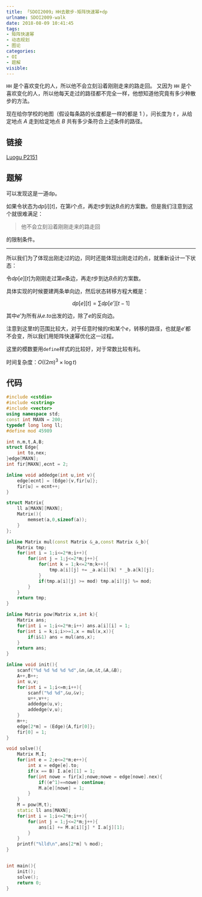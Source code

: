 ```yaml
---
title: 「SDOI2009」HH去散步-矩阵快速幂+dp
urlname: SDOI2009-walk
date: 2018-08-09 10:41:45
tags:
- 矩阵快速幂
- 动态规划
- 图论
categories: 
- OI
- 题解
visible:
---
```


`HH` 是个喜欢变化的人，所以他不会立刻沿着刚刚走来的路走回。 又因为 `HH` 是个喜欢变化的人，所以他每天走过的路径都不完全一样，他想知道他究竟有多少种散步的方法。

现在给你学校的地图（假设每条路的长度都是一样的都是 $1$ ），问长度为 $t$ ，从给定地点 $A$ 走到给定地点 $B$ 共有多少条符合上述条件的路径。

<!-- more -->

## 链接

[Luogu P2151](https://www.luogu.org/problemnew/show/P2151)


## 题解

可以发现这是一道dp。

如果令状态为$dp[i][t]$，在第$i$个点，再走t步到达B点的方案数。但是我们注意到这个就很难满足：

> 他不会立刻沿着刚刚走来的路走回

的限制条件。

- - -

所以我们为了体现出刚走过的边，同时还能体现出刚走过的点，就重新设计一下状态：

令$dp[e][t]$为刚刚走过第$e$条边，再走$t$步到达$B$点的方案数。

具体实现的时候要建两条单向边，然后状态转移方程大概是：

$$
dp[e][t] = \sum dp[e'][t-1]
$$

其中$e'$为所有从$e.to$出发的边，除了$e$的反向边。

注意到这里$t$的范围比较大，对于任意时候的$t$和某个$e$，转移的路径，也就是$e'$都不会变，所以我们用矩阵快速幂优化这一过程。

这里的模数要用`define`样式的比较好，对于常数比较有利。


时间复杂度：$O((2m)^3 \times \log{t})$

## 代码



```cpp
#include <cstdio>
#include <cstring>
#include <vector>
using namespace std;
const int MAXN = 200;
typedef long long ll;
#define mod 45989

int n,m,t,A,B;
struct Edge{
    int to,nex;
}edge[MAXN];
int fir[MAXN],ecnt = 2;

inline void addedge(int u,int v){
    edge[ecnt] = (Edge){v,fir[u]};
    fir[u] = ecnt++;
}

struct Matrix{
    ll a[MAXN][MAXN];
    Matrix(){
        memset(a,0,sizeof(a));
    }
};

inline Matrix mul(const Matrix &_a,const Matrix &_b){
    Matrix tmp;
    for(int i = 1;i<=2*m;i++){
        for(int j = 1;j<=2*m;j++){
            for(int k = 1;k<=2*m;k++){
                tmp.a[i][j] += _a.a[i][k] * _b.a[k][j]; 
            }
            if(tmp.a[i][j] >= mod) tmp.a[i][j] %= mod;
        }
    }
    return tmp;
}

inline Matrix pow(Matrix x,int k){
    Matrix ans;
    for(int i = 1;i<=2*m;i++) ans.a[i][i] = 1;
    for(int i = k;i;i>>=1,x = mul(x,x)){
        if(i&1) ans = mul(ans,x);
    }
    return ans;
}

inline void init(){
    scanf("%d %d %d %d %d",&n,&m,&t,&A,&B);
    A++,B++; 
    int u,v;
    for(int i = 1;i<=m;i++){
        scanf("%d %d",&u,&v);
        u++,v++;
        addedge(u,v);
        addedge(v,u);
    }
    m++;
    edge[2*m] = (Edge){A,fir[0]};
    fir[0] = 1;
}

void solve(){
    Matrix M,I;
    for(int e = 2;e<=2*m;e++){
        int x = edge[e].to;
        if(x == B) I.a[e][1] = 1;
        for(int nowe = fir[x];nowe;nowe = edge[nowe].nex){
            if((e^1)==nowe) continue;
            M.a[e][nowe] = 1;
        }
    }
    M = pow(M,t);
    static ll ans[MAXN];
    for(int i = 1;i<=2*m;i++){
        for(int j = 1;j<=2*m;j++){
            ans[i] += M.a[i][j] * I.a[j][1];
        }
    }
    printf("%lld\n",ans[2*m] % mod);
}


int main(){
    init();
    solve();
    return 0;
}
```


